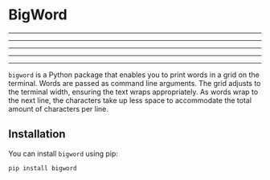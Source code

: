 # BigWord

---

---

---

---

---

`bigword` is a Python package that enables you to print words in a grid on the terminal. Words are passed as command line arguments. The grid adjusts to the terminal width, ensuring the text wraps appropriately. As words wrap to the next line, the characters take up less space to accommodate the total amount of characters per line.

## Installation

You can install `bigword` using pip:

```bash
pip install bigword
```
